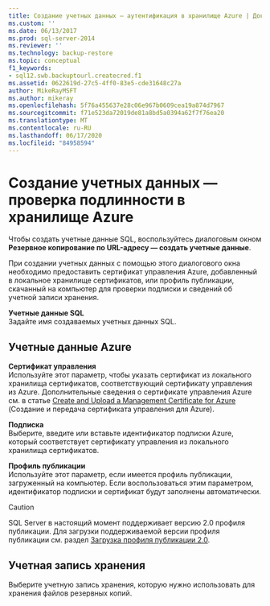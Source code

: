 ```yaml
---
title: Создание учетных данных — аутентификация в хранилище Azure | Документация Майкрософт
ms.custom: ''
ms.date: 06/13/2017
ms.prod: sql-server-2014
ms.reviewer: ''
ms.technology: backup-restore
ms.topic: conceptual
f1_keywords:
- sql12.swb.backuptourl.createcred.f1
ms.assetid: 0622619d-27c5-4ff0-83e5-cde31648c27a
author: MikeRayMSFT
ms.author: mikeray
ms.openlocfilehash: 5f76a455637e28c06e967b0609cea19a874d7967
ms.sourcegitcommit: f71e523da72019de81a8bd5a0394a62f7f76ea20
ms.translationtype: MT
ms.contentlocale: ru-RU
ms.lasthandoff: 06/17/2020
ms.locfileid: "84958594"
---
```

# <a name="create-credential---authenticate-to-azure-storage"></a>Создание учетных данных — проверка подлинности в хранилище Azure
  Чтобы создать учетные данные SQL, воспользуйтесь диалоговым окном **Резервное копирование по URL-адресу — создать учетные данные**.  
  
 При создании учетных данных с помощью этого диалогового окна необходимо предоставить сертификат управления Azure, добавленный в локальное хранилище сертификатов, или профиль публикации, скачанный на компьютер для проверки подписки и сведений об учетной записи хранения.  
  
 **Учетные данные SQL**  
 Задайте имя создаваемых учетных данных SQL.  
  
## <a name="azure-credentials"></a>Учетные данные Azure  
 **Сертификат управления**  
 Используйте этот параметр, чтобы указать сертификат из локального хранилища сертификатов, соответствующий сертификату управления из Azure. Дополнительные сведения о сертификате управления Azure см. в статье [Create and Upload a Management Certificate for Azure](https://go.microsoft.com/fwlink/?LinkId=320781) (Создание и передача сертификата управления для Azure).  
  
 **Подписка**  
 Выберите, введите или вставьте идентификатор подписки Azure, который соответствует сертификату управления из локального хранилища сертификатов.  
  
 **Профиль публикации**  
 Используйте этот параметр, если имеется профиль публикации, загруженный на компьютер. Если воспользоваться этим параметром, идентификатор подписки и сертификат будут заполнены автоматически.  
  
> [!CAUTION]  
>  SQL Server в настоящий момент поддерживает версию 2.0 профиля публикации. Для загрузки поддерживаемой версии профиля публикации см. раздел [Загрузка профиля публикации 2.0](https://go.microsoft.com/fwlink/?LinkId=396421).  
  
## <a name="storage-account"></a>Учетная запись хранения  
 Выберите учетную запись хранения, которую нужно использовать для хранения файлов резервных копий.  
  
  
